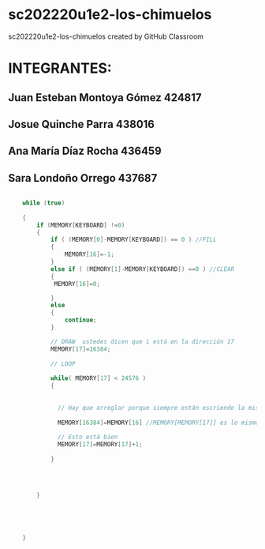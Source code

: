 # sc202220u1e2-los-chimuelos
sc202220u1e2-los-chimuelos created by GitHub Classroom

# INTEGRANTES: 
## Juan Esteban Montoya Gómez 424817
## Josue Quinche Parra 438016
## Ana María Díaz Rocha 436459
## Sara Londoño Orrego 437687


```cpp

    while (true) 
    
    {
        if (MEMORY[KEYBOARD] !=0)
        {
            if ( (MEMORY[0]-MEMORY[KEYBOARD]) == 0 ) //FILL
            {
                MEMORY[16]=-1;
            }
            else if ( (MEMORY[1]-MEMORY[KEYBOARD]) ==0 ) //CLEAR
            {
             MEMORY[16]=0;

            }
            else
            {
                continue;
            }

            // DRAW  ustedes dicen que i está en la dirección 17
            MEMORY[17]=16384; 
            
            // LOOP
            
            while( MEMORY[17] < 24576 )
            {
            
            
              // Hay que arreglar porque siempre están escriendo la misma posición de la pantalla.
              
              MEMORY[16384]=MEMORY[16] //MEMORY[MEMORY[17]] es lo mismo q' MEMORY[16384] ya que MEMORY[17] almacena el valor de 16384
            
              // Esto está bien
              MEMORY[17]=MEMORY[17]+1;
            
            }

        

        
        }



        
       
    }
